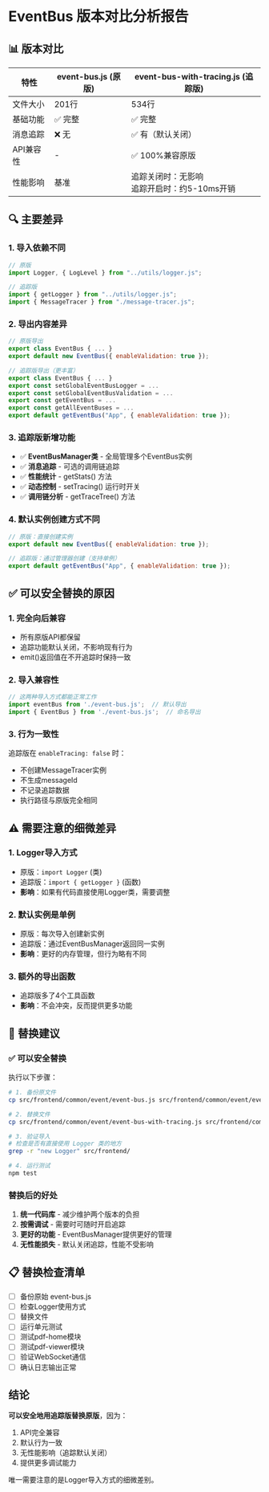 # EventBus 版本对比分析报告

## 📊 版本对比

| 特性 | event-bus.js (原版) | event-bus-with-tracing.js (追踪版) |
|------|-------------------|-----------------------------------|
| 文件大小 | 201行 | 534行 |
| 基础功能 | ✅ 完整 | ✅ 完整 |
| 消息追踪 | ❌ 无 | ✅ 有（默认关闭） |
| API兼容性 | - | ✅ 100%兼容原版 |
| 性能影响 | 基准 | 追踪关闭时：无影响<br>追踪开启时：约5-10ms开销 |

## 🔍 主要差异

### 1. **导入依赖不同**
```javascript
// 原版
import Logger, { LogLevel } from "../utils/logger.js";

// 追踪版
import { getLogger } from "../utils/logger.js";
import { MessageTracer } from "./message-tracer.js";
```

### 2. **导出内容差异**
```javascript
// 原版导出
export class EventBus { ... }
export default new EventBus({ enableValidation: true });

// 追踪版导出（更丰富）
export class EventBus { ... }
export const setGlobalEventBusLogger = ...
export const setGlobalEventBusValidation = ...
export const getEventBus = ...
export const getAllEventBuses = ...
export default getEventBus("App", { enableValidation: true });
```

### 3. **追踪版新增功能**
- ✅ **EventBusManager类** - 全局管理多个EventBus实例
- ✅ **消息追踪** - 可选的调用链追踪
- ✅ **性能统计** - getStats() 方法
- ✅ **动态控制** - setTracing() 运行时开关
- ✅ **调用链分析** - getTraceTree() 方法

### 4. **默认实例创建方式不同**
```javascript
// 原版：直接创建实例
export default new EventBus({ enableValidation: true });

// 追踪版：通过管理器创建（支持单例）
export default getEventBus("App", { enableValidation: true });
```

## ✅ 可以安全替换的原因

### 1. **完全向后兼容**
- 所有原版API都保留
- 追踪功能默认关闭，不影响现有行为
- emit()返回值在不开追踪时保持一致

### 2. **导入兼容性**
```javascript
// 这两种导入方式都能正常工作
import eventBus from './event-bus.js';  // 默认导出
import { EventBus } from './event-bus.js';  // 命名导出
```

### 3. **行为一致性**
追踪版在 `enableTracing: false` 时：
- 不创建MessageTracer实例
- 不生成messageId
- 不记录追踪数据
- 执行路径与原版完全相同

## ⚠️ 需要注意的细微差异

### 1. **Logger导入方式**
- 原版：`import Logger` (类)
- 追踪版：`import { getLogger }` (函数)
- **影响**：如果有代码直接使用Logger类，需要调整

### 2. **默认实例是单例**
- 原版：每次导入创建新实例
- 追踪版：通过EventBusManager返回同一实例
- **影响**：更好的内存管理，但行为略有不同

### 3. **额外的导出函数**
- 追踪版多了4个工具函数
- **影响**：不会冲突，反而提供更多功能

## 🎯 替换建议

### ✅ **可以安全替换**

执行以下步骤：

```bash
# 1. 备份原文件
cp src/frontend/common/event/event-bus.js src/frontend/common/event/event-bus.backup.js

# 2. 替换文件
cp src/frontend/common/event/event-bus-with-tracing.js src/frontend/common/event/event-bus.js

# 3. 验证导入
# 检查是否有直接使用 Logger 类的地方
grep -r "new Logger" src/frontend/

# 4. 运行测试
npm test
```

### 替换后的好处
1. **统一代码库** - 减少维护两个版本的负担
2. **按需调试** - 需要时可随时开启追踪
3. **更好的功能** - EventBusManager提供更好的管理
4. **无性能损失** - 默认关闭追踪，性能不受影响

## 📋 替换检查清单

- [ ] 备份原始 event-bus.js
- [ ] 检查Logger使用方式
- [ ] 替换文件
- [ ] 运行单元测试
- [ ] 测试pdf-home模块
- [ ] 测试pdf-viewer模块
- [ ] 验证WebSocket通信
- [ ] 确认日志输出正常

## 结论

**可以安全地用追踪版替换原版**，因为：
1. API完全兼容
2. 默认行为一致
3. 无性能影响（追踪默认关闭）
4. 提供更多调试能力

唯一需要注意的是Logger导入方式的细微差别。